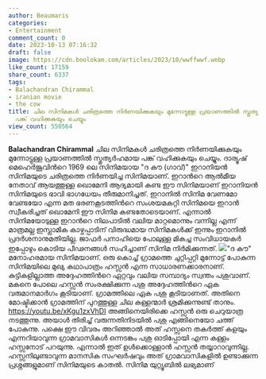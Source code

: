 ```yaml
---
author: Beaumaris
categories:
- Entertainment
comment_count: 0
date: 2023-10-13 07:16:32
draft: false
image: https://cdn.boolokam.com/articles/2023/10/wwffwwf.webp
like_count: 17159
share_count: 6337
tags:
- Balachandran Chirammal
- iranian movie
- the cow
title: ചില സിനിമകൾ ചരിത്രത്തെ നിർണയിക്കുകയും മുന്നോട്ടുള്ള പ്രയാണത്തിൽ സ്തുത്യർഹമായ
  പങ്ക് വഹിക്കുകയും ചെയ്യും
view_count: 550564
---
```


**Balachandran Chirammal** ചില സിനിമകൾ ചരിത്രത്തെ നിർണയിക്കുകയും മുന്നോട്ടുള്ള പ്രയാണത്തിൽ സ്തുത്യർഹമായ പങ്ക് വഹിക്കുകയും ചെയ്യും. ദാര്യൂഷ് മെഹെർജൂവിൻറെ 1969 ലെ സിനിമയായ "ദ കൗ (ഗാവ്)" ഇറാനിയൻ സിനിമയുടെ ചരിത്രത്തെ നിർണയിച്ച സിനിമയാണ്. ഇറാൻറെ ആൽമീയ നേതാവ് ആയത്തുള്ള ഖൊമേനി ആദ്യമായി കണ്ട ഈ സിനിമയാണ് ഇറാനിയൻ സിനിമയുടെ ഭാവി ഭാഗധേയം തീരുമാനിച്ചത്. ഇറാനിൽ സിനിമ വേണമോ വേണ്ടയോ എന്ന മത ഭരണകൂടത്തിൻറെ സംശയമകറ്റി സിനിമയെ ഇറാൻ സ്വീകരിച്ചത് ഖൊമേനി ഈ സിനിമ കണ്ടതോടെയാണ്. എന്നാൽ സിനിമയോടുള്ള ഇറാൻറെ നിലപാടിൽ വലിയ മാറ്റമൊന്നും വന്നില്ല എന്ന് മാത്രമല്ല ഇസ്ലാമിക കാഴ്ചപ്പാടിന് വിരുദ്ധമായ സിനിമകൾക്ക് ഇന്നും ഇറാനിൽ പ്രദർശനാനുമതിയില്ല. ജാഫർ പനാഹിയെ പോലുള്ള മികച്ച സംവിധായകർ ഇപ്പോഴും കൊടിയ പീഢനങ്ങൾ സഹിച്ചാണ് സിനിമ നിർമിക്കുന്നത്. ![](https://cdn.boolokam.com/articles/2023/10/wwffwwf.webp)"ദ കൗ" മനോഹരമായ സിനിമയാണ്. ഒരു കൊച്ച് ഗ്രാമത്തെ ചുറ്റിപ്പറ്റി മുന്നോട്ട് പോകുന്ന സിനിമയിലെ മുഖ്യ കഥാപാത്രം ഹസ്സൻ എന്ന സാധാരണക്കാരനാണ്. കുട്ടികളില്ലാത്ത അദ്ദേഹത്തിൻറെ ഏറ്റവും വലിയ സമ്പാദ്യം സ്വന്തം പശുവാണ്. മകനെ പോലെ ഹസ്സൻ സംരക്ഷിക്കുന്ന പശു അദ്ദേഹത്തിൻറെ ഏക വരുമാനമാർഗം കൂടിയാണ്. ഗ്രാമത്തിലെ ഏക പശു കൂടിയാണത്. അതിനെ മോഷ്ടിക്കാൻ ഗ്രാമത്തിന് പുറത്തുള്ള ചില കള്ളന്മാർ ശ്രമിക്കുന്നുണ്ട് താനും. https://youtu.be/xKgu1zxVhDI അങ്ങിനെയിരിക്കെ ഹസ്സൻ ഒരു ചെറുയാത്ര നടത്തുന്നു. അയാൾ തിരിച്ച് വരുന്നതിനിടയിൽ പശു എങ്ങിനെയോ ചത്ത് പോകുന്നു. പക്ഷെ ഈ വിവരം അറിഞ്ഞാൽ അത് ഹസ്സനെ തകർത്ത് കളയും എന്നറിയാവുന്ന ഗ്രാമവാസികൾ ഒന്നടങ്കം പശു ഓടിപ്പോയി എന്ന കള്ളം ഹസ്സനോട് പറയുന്നു. എന്നാൽ ഇത് ഉൾക്കൊള്ളാൻ ഹസ്സൻ തയ്യാറാവുന്നില്ല. ഹസ്സനിലുണ്ടാവുന്ന മാനസിക സംഘർഷവും അത് ഗ്രാമവാസികളിൽ ഉണ്ടാക്കുന്ന പ്രശ്നങ്ങളുമാണ് സിനിമയുടെ കാതൽ. സിനിമ യുറ്റ്യൂബിൽ ലഭ്യമാണ്